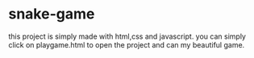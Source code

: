 # snake-game

this project is simply made with html,css and javascript.
you can simply click on playgame.html to open the project and can  my beautiful game.
